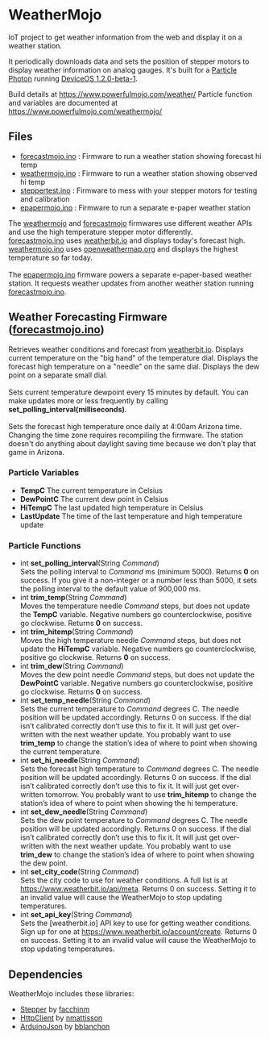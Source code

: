 # WeatherMojo
IoT project to get weather information from the web and display it on a weather station. 

It periodically downloads data and sets the position of stepper motors to display weather information on analog gauges. It's built for a [Particle Photon](https://www.particle.io/wifi/) running [DeviceOS 1.2.0-beta-1](https://github.com/particle-iot/device-os/releases/tag/v1.2.0-beta.1).

Build details at https://www.powerfulmojo.com/weather/
Particle function and variables are documented at https://www.powerfulmojo.com/weathermojo/

## Files
* [forecastmojo.ino](./forecastmojo.ino) : Firmware to run a weather station showing forecast hi temp
* [weathermojo.ino](./weathermojo.ino) : Firmware to run a weather station showing observed hi temp
* [steppertest.ino](./steppertest.ino) : Firmware to mess with your stepper motors for testing and calibration
* [epapermojo.ino](./epapermojo.ino) : Firmware to run a separate e-paper weather station

The [weathermojo](weathermojo.ino) and [forecastmojo](forecastmojo.ino) firmwares use different weather APIs and use the high temperature stepper motor differently.<br />[forecastmojo.ino](./forecastmojo.ino) uses [weatherbit.io](http://weatherbit.io/) and displays today's forecast high.<br />[weathermojo.ino](./weathermojo.ino) uses [openweathermap.org](http://openweathermap.org/) and displays the highest temperature so far today.<br /><br />The [epapermojo.ino](./epapermojo.ino) firmware powers a separate e-paper-based weather station. It requests weather updates from another weather station running [forecastmojo.ino](./forecastmojo.ino).

## Weather Forecasting Firmware ([forecastmojo.ino](./forecastmojo.ino))
Retrieves weather conditions and forecast from [weatherbit.io](http://weatherbit.io). Displays current temperature on the "big hand" of the temperature dial. Displays the forecast high temperature on a "needle" on the same dial. Displays the dew point on a separate small dial.<br />
<br />Sets current temperature dewpoint every 15 minutes by default. You can make updates more or less frequently by calling **set_polling_interval(milliseconds)**. <br />
<br />Sets the forecast high temperature once daily at 4:00am Arizona time. Changing the time zone requires recompiling the firmware. The station doesn't do anything about daylight saving time because we don't play that game in Arizona.

### Particle Variables
* **TempC** The current temperature in Celsius
* **DewPointC** The current dew point in Celsius
* **HiTempC** The last updated high temperature in Celsius
* **LastUpdate** The time of the last temperature and high temperature update

### Particle Functions
* int **set_polling_interval**(String _Command_) <br /> 
Sets the polling interval to _Command_ ms (minimum 5000). Returns **0** on success. If you give it a non-integer or a number less than 5000, it sets the polling interval to the default value of 900,000 ms.<br />
* int **trim_temp**(String _Command_) <br />
Moves the temperature needle _Command_ steps, but does not update the **TempC** variable. Negative numbers go counterclockwise, positive go clockwise. Returns **0** on success.<br />
* int **trim_hitemp**(String _Command_) <br />
Moves the high temperature needle _Command_ steps, but does not update the **HiTempC** variable. Negative numbers go counterclockwise, positive go clockwise. Returns **0** on success.<br />
* int **trim_dew**(String _Command_) <br />
Moves the dew point needle _Command_ steps, but does not update the **DewPointC** variable. Negative numbers go counterclockwise, positive go clockwise. Returns **0** on success.<br />
* int **set_temp_needle**(String _Command_) <br />
Sets the current temperature to _Command_ degrees C. The needle position will be updated accordingly. Returns 0 on success. If the dial isn’t calibrated correctly don’t use this to fix it. It will just get over-written with the next weather update. You probably want to use **trim_temp** to change the station’s idea of where to point when showing the current temperature.<br />
* int **set_hi_needle**(String _Command_) <br />
Sets the forecast high temperature to _Command_ degrees C. The needle position will be updated accordingly. Returns 0 on success. If the dial isn’t calibrated correctly don’t use this to fix it. It will just get over-written tomorrow. You probably want to use **trim_hitemp** to change the station’s idea of where to point when showing the hi temperature.<br />
* int **set_dew_needle**(String _Command_) <br />
Sets the dew point temperature to _Command_ degrees C. The needle position will be updated accordingly. Returns 0 on success. If the dial isn’t calibrated correctly don’t use this to fix it. It will just get over-written with the next weather update. You probably want to use **trim_dew** to change the station’s idea of where to point when showing the dew point.<br />
* int **set_city_code**(String _Command_) <br />
Sets the city code to use for weather conditions. A full list is at https://www.weatherbit.io/api/meta. Returns 0 on success. Setting it to an invalid value will cause the WeatherMojo to stop updating temperatures.<br />
* int **set_api_key**(String _Command_) <br />
Sets the [weatherbit.io] API key to use for getting weather conditions. Sign up for one at https://www.weatherbit.io/account/create. Returns 0 on success. Setting it to an invalid value will cause the WeatherMojo to stop updating temperatures.<br />

## Dependencies
WeatherMojo includes these libraries:
* [Stepper](https://github.com/arduino-libraries/Stepper) by [facchinm](https://github.com/facchinm)
* [HttpClient](https://github.com/nmattisson/HttpClient) by [nmattisson](https://github.com/nmattisson)
* [ArduinoJson](https://github.com/bblanchon/ArduinoJson) by [bblanchon](https://github.com/bblanchon)
